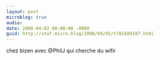 ```yaml
---
layout: post
microblog: true
audio: 
date: 2008-04-02 00:00:00 -0000
guid: http://xtof.micro.blog/2008/04/02/t781689187.html
---
```

chez bizen avec @PhilJ qui cherche du wifir
